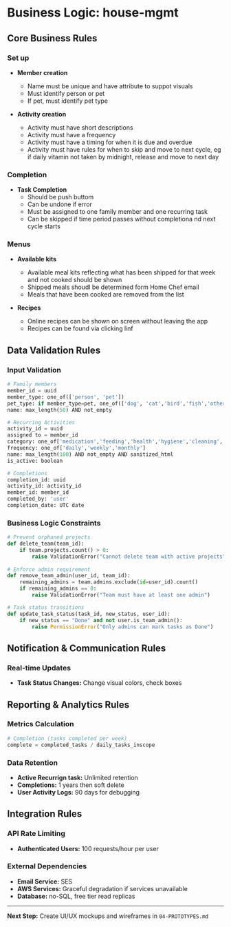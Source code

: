 # Business Logic: house-mgmt

## Core Business Rules

### Set up
- **Member creation**
  - Name must be unique and have attribute to suppot visuals
  - Must identify person or pet
  - If pet, must identify pet type


- **Activity creation**
  - Activity must have short descriptions
  - Activity must have a frequency
  - Activity must have a timing for when it is due and overdue
  - Activity must have rules for when to skip and move to next cycle, eg if daily vitamin not taken by midnight, release and move to next day

### Completion
- **Task Completion**
  - Should be push buttom
  - Can be undone if error
  - Must be assigned to one family member and one recurring task
  - Can be skipped if time period passes without completiona nd next cycle starts


### Menus
- **Available kits**
  - Available meal kits reflecting what has been shipped for that week and not cooked should be shown
  - Shipped meals shoudl be determined form Home Chef email
  - Meals that have been cooked are removed from the list

- **Recipes**
  - Online recipes can be shown on screen without leaving the app
  - Recipes can be found via clicking linf

## Data Validation Rules

### Input Validation
```python
# Family members
member_id = uuid
member_type: one_of(['person', 'pet'])
pet_type: if member_type=pet, one_of(['dog', 'cat','bird','fish','other'])
name: max_length(50) AND not_empty

# Recurring Activities 
activity_id = uuid
assigned to = member_id
category: one_of['medication','feeding','health','hygiene','cleaning','other']
frequency: one_of['daily','weekly','monthly']
name: max_length(100) AND not_empty AND sanitized_html
is_active: boolean

# Completions
completion_id: uuid
activity_id: activity_id
member_id: member_id
completed_by: 'user'
completion_date: UTC date
```

### Business Logic Constraints
```python
# Prevent orphaned projects
def delete_team(team_id):
    if team.projects.count() > 0:
        raise ValidationError("Cannot delete team with active projects")
    
# Enforce admin requirement
def remove_team_admin(user_id, team_id):
    remaining_admins = team.admins.exclude(id=user_id).count()
    if remaining_admins == 0:
        raise ValidationError("Team must have at least one admin")

# Task status transitions
def update_task_status(task_id, new_status, user_id):
    if new_status == "Done" and not user.is_team_admin():
        raise PermissionError("Only admins can mark tasks as Done")
```

## Notification & Communication Rules

### Real-time Updates
- **Task Status Changes:** Change visual colors, check boxes


## Reporting & Analytics Rules

### Metrics Calculation
```python
# Completion (tasks completed per week)
complete = completed_tasks / daily_tasks_inscope

```

### Data Retention
- **Active Recurrign task:** Unlimited retention
- **Completions:** 1 years then soft delete
- **User Activity Logs:** 90 days for debugging

## Integration Rules

### API Rate Limiting
- **Authenticated Users:** 100 requests/hour per user

### External Dependencies
- **Email Service:** SES
- **AWS Services:** Graceful degradation if services unavailable
- **Database:** no-SQL, free tier read replicas

---

**Next Step:** Create UI/UX mockups and wireframes in `04-PROTOTYPES.md`